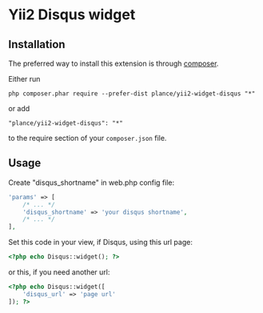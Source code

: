 Yii2 Disqus widget
==============

Installation
------------

The preferred way to install this extension is through [composer](http://getcomposer.org/download/).

Either run

```
php composer.phar require --prefer-dist plance/yii2-widget-disqus "*"
```

or add

```
"plance/yii2-widget-disqus": "*"
```

to the require section of your `composer.json` file.


Usage
-----

Create "disqus_shortname" in web.php config file:
```php
'params' => [
	/* ... */
	'disqus_shortname' => 'your disqus shortname',
	/* ... */
],
```

Set this code in your view, if Disqus, using this url page:
```php
<?php echo Disqus::widget(); ?>
```

or this, if you need another url:
```php
<?php echo Disqus::widget([
	'disqus_url' => 'page url'
]); ?>
```
